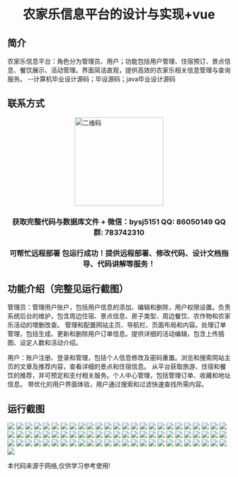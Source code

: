 <p><h1 align="center">农家乐信息平台的设计与实现+vue</h1></p>

## 简介
农家乐信息平台：角色分为管理员、用户；功能包括用户管理、住宿预订、景点信息、餐饮展示、活动管理。界面简洁直观，提供高效的农家乐相关信息管理与查询服务。    --计算机毕业设计源码；毕设源码；java毕业设计源码


## 联系方式
<img src="https://bs-1329754181.cos.ap-shanghai.myqcloud.com/wx.jpg" alt="二维码" style="display: block; margin: 0 auto;" width="200px">
<p><h3 align="center">获取完整代码与数据库文件 + 微信：bysj5151 QQ: 86050149 QQ群: 783742310</h3></p>
<p><h3 align="center">可帮忙远程部署 包运行成功！提供远程部署、修改代码、设计文档指导、代码讲解等服务！</h3></p>

## 功能介绍（完整见运行截图）
管理员：管理用户账户，包括用户信息的添加、编辑和删除，用户权限设置。负责系统后台的维护，包含周边住宿、景点信息、房子类型、周边餐饮、农作物和农家乐活动的增删改查。 管理和配置网站主页、导航栏、页面布局和内容。处理订单管理，包括生成、更新和删除用户订单信息。提供详细的活动编辑，包含上传插图、设定人数和活动介绍。

用户：账户注册、登录和管理，包括个人信息修改及密码重置。浏览和搜索网站主页的文章及推荐内容，查看详细的景点和住宿信息。 从平台获取旅游、住宿和餐饮的推荐，并可预定和支付相关服务。个人中心管理，包括管理订单、收藏和地址信息。 带优化的用户界面体验，用户通过搜索和过滤快速查找所需内容。


## 运行截图
![](https://bs-1329754181.cos.ap-shanghai.myqcloud.com/ssm/FarmStayInfoPlatform/img/001.jpg)
![](https://bs-1329754181.cos.ap-shanghai.myqcloud.com/ssm/FarmStayInfoPlatform/img/002.jpg)
![](https://bs-1329754181.cos.ap-shanghai.myqcloud.com/ssm/FarmStayInfoPlatform/img/003.jpg)
![](https://bs-1329754181.cos.ap-shanghai.myqcloud.com/ssm/FarmStayInfoPlatform/img/004.jpg)
![](https://bs-1329754181.cos.ap-shanghai.myqcloud.com/ssm/FarmStayInfoPlatform/img/005.jpg)
![](https://bs-1329754181.cos.ap-shanghai.myqcloud.com/ssm/FarmStayInfoPlatform/img/006.jpg)
![](https://bs-1329754181.cos.ap-shanghai.myqcloud.com/ssm/FarmStayInfoPlatform/img/007.jpg)
![](https://bs-1329754181.cos.ap-shanghai.myqcloud.com/ssm/FarmStayInfoPlatform/img/008.jpg)
![](https://bs-1329754181.cos.ap-shanghai.myqcloud.com/ssm/FarmStayInfoPlatform/img/009.jpg)
![](https://bs-1329754181.cos.ap-shanghai.myqcloud.com/ssm/FarmStayInfoPlatform/img/010.jpg)
![](https://bs-1329754181.cos.ap-shanghai.myqcloud.com/ssm/FarmStayInfoPlatform/img/011.jpg)
![](https://bs-1329754181.cos.ap-shanghai.myqcloud.com/ssm/FarmStayInfoPlatform/img/012.jpg)
![](https://bs-1329754181.cos.ap-shanghai.myqcloud.com/ssm/FarmStayInfoPlatform/img/013.jpg)
![](https://bs-1329754181.cos.ap-shanghai.myqcloud.com/ssm/FarmStayInfoPlatform/img/014.jpg)
![](https://bs-1329754181.cos.ap-shanghai.myqcloud.com/ssm/FarmStayInfoPlatform/img/015.jpg)
![](https://bs-1329754181.cos.ap-shanghai.myqcloud.com/ssm/FarmStayInfoPlatform/img/016.jpg)
![](https://bs-1329754181.cos.ap-shanghai.myqcloud.com/ssm/FarmStayInfoPlatform/img/017.jpg)
![](https://bs-1329754181.cos.ap-shanghai.myqcloud.com/ssm/FarmStayInfoPlatform/img/018.jpg)
![](https://bs-1329754181.cos.ap-shanghai.myqcloud.com/ssm/FarmStayInfoPlatform/img/019.jpg)
![](https://bs-1329754181.cos.ap-shanghai.myqcloud.com/ssm/FarmStayInfoPlatform/img/020.jpg)
![](https://bs-1329754181.cos.ap-shanghai.myqcloud.com/ssm/FarmStayInfoPlatform/img/021.jpg)
![](https://bs-1329754181.cos.ap-shanghai.myqcloud.com/ssm/FarmStayInfoPlatform/img/022.jpg)
![](https://bs-1329754181.cos.ap-shanghai.myqcloud.com/ssm/FarmStayInfoPlatform/img/023.jpg)
![](https://bs-1329754181.cos.ap-shanghai.myqcloud.com/ssm/FarmStayInfoPlatform/img/024.jpg)
![](https://bs-1329754181.cos.ap-shanghai.myqcloud.com/ssm/FarmStayInfoPlatform/img/025.jpg)
![](https://bs-1329754181.cos.ap-shanghai.myqcloud.com/ssm/FarmStayInfoPlatform/img/026.jpg)
![](https://bs-1329754181.cos.ap-shanghai.myqcloud.com/ssm/FarmStayInfoPlatform/img/027.jpg)
![](https://bs-1329754181.cos.ap-shanghai.myqcloud.com/ssm/FarmStayInfoPlatform/img/028.jpg)
![](https://bs-1329754181.cos.ap-shanghai.myqcloud.com/ssm/FarmStayInfoPlatform/img/029.jpg)
![](https://bs-1329754181.cos.ap-shanghai.myqcloud.com/ssm/FarmStayInfoPlatform/img/030.jpg)
![](https://bs-1329754181.cos.ap-shanghai.myqcloud.com/ssm/FarmStayInfoPlatform/img/031.jpg)
![](https://bs-1329754181.cos.ap-shanghai.myqcloud.com/ssm/FarmStayInfoPlatform/img/032.jpg)
![](https://bs-1329754181.cos.ap-shanghai.myqcloud.com/ssm/FarmStayInfoPlatform/img/033.jpg)
![](https://bs-1329754181.cos.ap-shanghai.myqcloud.com/ssm/FarmStayInfoPlatform/img/034.jpg)
![](https://bs-1329754181.cos.ap-shanghai.myqcloud.com/ssm/FarmStayInfoPlatform/img/035.jpg)
![](https://bs-1329754181.cos.ap-shanghai.myqcloud.com/ssm/FarmStayInfoPlatform/img/036.jpg)
![](https://bs-1329754181.cos.ap-shanghai.myqcloud.com/ssm/FarmStayInfoPlatform/img/037.jpg)
![](https://bs-1329754181.cos.ap-shanghai.myqcloud.com/ssm/FarmStayInfoPlatform/img/038.jpg)
![](https://bs-1329754181.cos.ap-shanghai.myqcloud.com/ssm/FarmStayInfoPlatform/img/039.jpg)
![](https://bs-1329754181.cos.ap-shanghai.myqcloud.com/ssm/FarmStayInfoPlatform/img/040.jpg)
![](https://bs-1329754181.cos.ap-shanghai.myqcloud.com/ssm/FarmStayInfoPlatform/img/041.jpg)
![](https://bs-1329754181.cos.ap-shanghai.myqcloud.com/ssm/FarmStayInfoPlatform/img/042.jpg)
![](https://bs-1329754181.cos.ap-shanghai.myqcloud.com/ssm/FarmStayInfoPlatform/img/043.jpg)
![](https://bs-1329754181.cos.ap-shanghai.myqcloud.com/ssm/FarmStayInfoPlatform/img/044.jpg)
![](https://bs-1329754181.cos.ap-shanghai.myqcloud.com/ssm/FarmStayInfoPlatform/img/045.jpg)
![](https://bs-1329754181.cos.ap-shanghai.myqcloud.com/ssm/FarmStayInfoPlatform/img/046.jpg)
![](https://bs-1329754181.cos.ap-shanghai.myqcloud.com/ssm/FarmStayInfoPlatform/img/047.jpg)
![](https://bs-1329754181.cos.ap-shanghai.myqcloud.com/ssm/FarmStayInfoPlatform/img/048.jpg)
![](https://bs-1329754181.cos.ap-shanghai.myqcloud.com/ssm/FarmStayInfoPlatform/img/049.jpg)
![](https://bs-1329754181.cos.ap-shanghai.myqcloud.com/ssm/FarmStayInfoPlatform/img/050.jpg)
![](https://bs-1329754181.cos.ap-shanghai.myqcloud.com/ssm/FarmStayInfoPlatform/img/051.jpg)
![](https://bs-1329754181.cos.ap-shanghai.myqcloud.com/ssm/FarmStayInfoPlatform/img/052.jpg)
![](https://bs-1329754181.cos.ap-shanghai.myqcloud.com/ssm/FarmStayInfoPlatform/img/053.jpg)
![](https://bs-1329754181.cos.ap-shanghai.myqcloud.com/ssm/FarmStayInfoPlatform/img/054.jpg)
![](https://bs-1329754181.cos.ap-shanghai.myqcloud.com/ssm/FarmStayInfoPlatform/img/055.jpg)
![](https://bs-1329754181.cos.ap-shanghai.myqcloud.com/ssm/FarmStayInfoPlatform/img/056.jpg)
![](https://bs-1329754181.cos.ap-shanghai.myqcloud.com/ssm/FarmStayInfoPlatform/img/057.jpg)
![](https://bs-1329754181.cos.ap-shanghai.myqcloud.com/ssm/FarmStayInfoPlatform/img/058.jpg)
![](https://bs-1329754181.cos.ap-shanghai.myqcloud.com/ssm/FarmStayInfoPlatform/img/059.jpg)
![](https://bs-1329754181.cos.ap-shanghai.myqcloud.com/ssm/FarmStayInfoPlatform/img/060.jpg)
![](https://bs-1329754181.cos.ap-shanghai.myqcloud.com/ssm/FarmStayInfoPlatform/img/061.jpg)
![](https://bs-1329754181.cos.ap-shanghai.myqcloud.com/ssm/FarmStayInfoPlatform/img/062.jpg)
![](https://bs-1329754181.cos.ap-shanghai.myqcloud.com/ssm/FarmStayInfoPlatform/img/063.jpg)
![](https://bs-1329754181.cos.ap-shanghai.myqcloud.com/ssm/FarmStayInfoPlatform/img/064.jpg)
![](https://bs-1329754181.cos.ap-shanghai.myqcloud.com/ssm/FarmStayInfoPlatform/img/065.jpg)
![](https://bs-1329754181.cos.ap-shanghai.myqcloud.com/ssm/FarmStayInfoPlatform/img/066.jpg)
![](https://bs-1329754181.cos.ap-shanghai.myqcloud.com/ssm/FarmStayInfoPlatform/img/067.jpg)
![](https://bs-1329754181.cos.ap-shanghai.myqcloud.com/ssm/FarmStayInfoPlatform/img/068.jpg)
![](https://bs-1329754181.cos.ap-shanghai.myqcloud.com/ssm/FarmStayInfoPlatform/img/069.jpg)
![](https://bs-1329754181.cos.ap-shanghai.myqcloud.com/ssm/FarmStayInfoPlatform/img/070.jpg)
![](https://bs-1329754181.cos.ap-shanghai.myqcloud.com/ssm/FarmStayInfoPlatform/img/071.jpg)
![](https://bs-1329754181.cos.ap-shanghai.myqcloud.com/ssm/FarmStayInfoPlatform/img/072.jpg)
![](https://bs-1329754181.cos.ap-shanghai.myqcloud.com/ssm/FarmStayInfoPlatform/img/073.jpg)
![](https://bs-1329754181.cos.ap-shanghai.myqcloud.com/ssm/FarmStayInfoPlatform/img/074.jpg)
![](https://bs-1329754181.cos.ap-shanghai.myqcloud.com/ssm/FarmStayInfoPlatform/img/075.jpg)
![](https://bs-1329754181.cos.ap-shanghai.myqcloud.com/ssm/FarmStayInfoPlatform/img/076.jpg)

<p>本代码来源于网络,仅供学习参考使用!</p>
